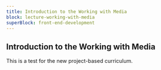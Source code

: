 ```yaml
---
title: Introduction to the Working with Media
block: lecture-working-with-media
superBlock: front-end-development
---
```


## Introduction to the Working with Media

This is a test for the new project-based curriculum.
